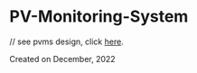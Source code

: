# PV-Monitoring-System

// see pvms design, click <a href="[https://www.figma.com/proto/cEniu10tEvFkFkS1HYtyYD/subloc-UI?node-id=455-2&t=H8WGyQYdhGOrJv4m-1](https://www.figma.com/design/yJs1vg8xv5xiefRie0iaE5/PVMS-Design?node-id=0-1&p=f&t=54RO1YsHyZHf8QSB-0)">here</a>.

Created on December, 2022
